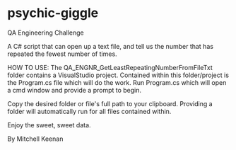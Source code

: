 # psychic-giggle
QA Engineering Challenge

A C# script that can open up a text file, 
and tell us the number that has repeated 
the fewest number of times.

HOW TO USE:
The QA_ENGNR_GetLeastRepeatingNumberFromFileTxt folder contains a VisualStudio project.
Contained within this folder/project is the Program.cs file which will do the work.
Run Program.cs which will open a cmd window and provide a prompt to begin.

Copy the desired folder or file's full path to your clipboard.
Providing a folder will automatically run for all files contained within.

Enjoy the sweet, sweet data.

By Mitchell Keenan
